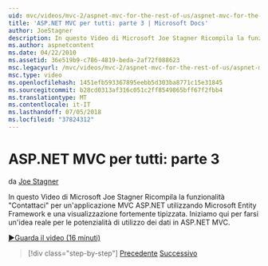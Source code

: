 ```yaml
---
uid: mvc/videos/mvc-2/aspnet-mvc-for-the-rest-of-us/aspnet-mvc-for-the-rest-of-us-part-3
title: 'ASP.NET MVC per tutti: parte 3 | Microsoft Docs'
author: JoeStagner
description: In questo Video di Microsoft Joe Stagner Ricompila la funzionalità "Contattaci" per un'applicazione MVC ASP.NET utilizzando Microsoft Entity Framework e un ty fortemente...
ms.author: aspnetcontent
ms.date: 04/22/2010
ms.assetid: 36e519b9-c786-4819-beda-2af72f088623
msc.legacyurl: /mvc/videos/mvc-2/aspnet-mvc-for-the-rest-of-us/aspnet-mvc-for-the-rest-of-us-part-3
msc.type: video
ms.openlocfilehash: 1451efb593367895eebb5d303ba8771c15e31845
ms.sourcegitcommit: b28cd0313af316c051c2ff8549865bff67f2fbb4
ms.translationtype: MT
ms.contentlocale: it-IT
ms.lasthandoff: 07/05/2018
ms.locfileid: "37824312"
---
```

<a name="aspnet-mvc-for-the-rest-of-us-part-3"></a>ASP.NET MVC per tutti: parte 3
====================
da [Joe Stagner](https://github.com/JoeStagner)

In questo Video di Microsoft Joe Stagner Ricompila la funzionalità "Contattaci" per un'applicazione MVC ASP.NET utilizzando Microsoft Entity Framework e una visualizzazione fortemente tipizzata. Iniziamo qui per farsi un'idea reale per le potenzialità di utilizzo dei dati in ASP.NET MVC.

[&#9654;Guarda il video (16 minuti)](https://channel9.msdn.com/Blogs/ASP-NET-Site-Videos/aspnet-mvc-for-the-rest-of-us-part-3)

> [!div class="step-by-step"]
> [Precedente](aspnet-mvc-for-the-rest-of-us-part-2.md)
> [Successivo](aspnet-mvc-for-the-rest-of-us-part-4.md)
